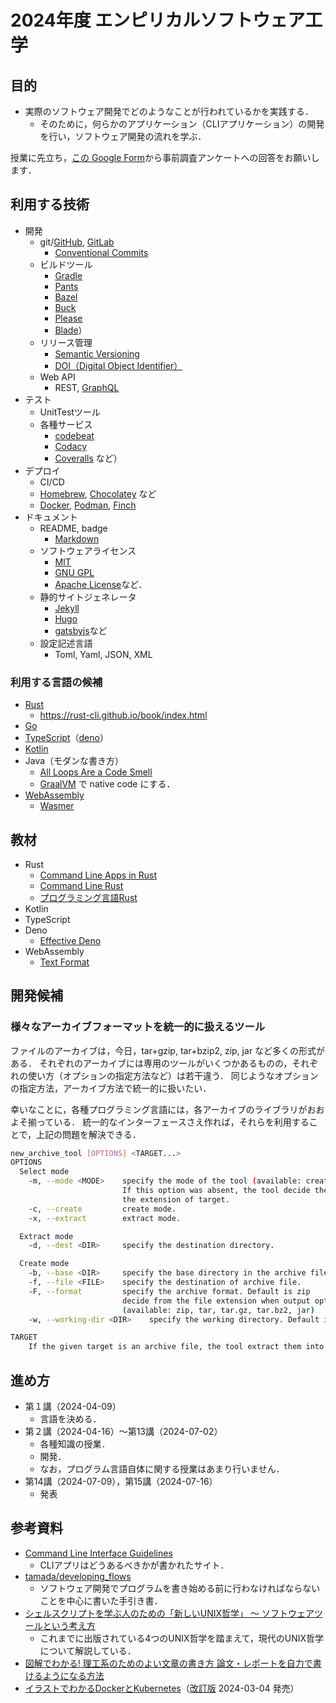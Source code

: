 # 2024年度 エンピリカルソフトウェア工学

## 目的

- 実際のソフトウェア開発でどのようなことが行われているかを実践する．
  - そのために，何らかのアプリケーション（CLIアプリケーション）の開発を行い，ソフトウェア開発の流れを学ぶ．

授業に先立ち，[この Google Form](https://forms.gle/PcngG5uLk7STVjmX8)から事前調査アンケートへの回答をお願いします．

## 利用する技術

- 開発
  - git/[GitHub](https://github.com/), [GitLab](https://gitlab.com/)
    - [Conventional Commits](https://www.conventionalcommits.org/ja/v1.0.0/)
  - ビルドツール
    - [Gradle](https://gradle.org/)
    - [Pants](https://www.pantsbuild.org/)
    - [Bazel](https://bazel.build/)
    - [Buck](https://buck.build/)
    - [Please](https://please.build/)
    - [Blade](https://github.com/chen3feng/blade-build)）
  - リリース管理
    - [Semantic Versioning](https://semver.org/lang/ja/)
    - [DOI（Digital Object Identifier）](https://www.doi.org)
  - Web API
    - REST, [GraphQL](https://graphql.org)
- テスト
  - UnitTestツール
  - 各種サービス
    - [codebeat](https://codebeat.co/)
    - [Codacy](https://www.codacy.com/)
    - [Coveralls](https://coveralls.io/) など）
- デプロイ
  - CI/CD
  - [Homebrew](https://brew.sh/index_ja), [Chocolatey](https://community.chocolatey.org/) など
  - [Docker](https://docker.com/), [Podman](https://podman.io/), [Finch](https://github.com/runfinch)
- ドキュメント
  - README, badge
    - [Markdown](https://daringfireball.net/projects/markdown/)
  - ソフトウェアライセンス
    - [MIT](https://opensource.org/license/mit)
    - [GNU GPL](https://www.gnu.org/licenses/gpl-3.0.html)
    - [Apache License](https://www.apache.org/licenses/)など．
  - 静的サイトジェネレータ
    - [Jekyll](http://jekyllrb-ja.github.io/)
    - [Hugo](https://gohugo.io/)
    - [gatsbyjs](https://www.gatsbyjs.com/)など
  - 設定記述言語
    - Toml, Yaml, JSON, XML
  
### 利用する言語の候補

- [Rust](https://www.rust-lang.org/ja)
  - https://rust-cli.github.io/book/index.html
- [Go](https://go.dev/)
- [TypeScript](https://www.typescriptlang.org/)（[deno](https://deno.land/)）
- [Kotlin](https://kotlinlang.org/)
- Java（モダンな書き方）
  - [All Loops Are a Code Smell](https://medium.com/swlh/all-loops-are-a-code-smell-6416ac4865d6)
  - [GraalVM](https://www.graalvm.org/) で native code にする．
- [WebAssembly](https://webassembly.org)
  - [Wasmer](https://wasmer.io)

## 教材

- Rust
  - [Command Line Apps in Rust](https://rust-cli.github.io/book/index.html#command-line-apps-in-rust)
  - [Command Line Rust](https://www.oreilly.com/library/view/command-line-rust/9781098109424/)
  - [プログラミング言語Rust](https://doc.rust-jp.rs/book-ja/)
- Kotlin
- TypeScript
- Deno
  - [Effective Deno](https://zenn.dev/uki00a/books/effective-deno)
- WebAssembly
  - [Text Format](https://webassembly.github.io/spec/core/text/index.html)

## 開発候補

### 様々なアーカイブフォーマットを統一的に扱えるツール

ファイルのアーカイブは，今日，tar+gzip, tar+bzip2, zip, jar など多くの形式がある．
それぞれのアーカイブには専用のツールがいくつかあるものの，それぞれの使い方（オプションの指定方法など）は若干違う．
同じようなオプションの指定方法，アーカイブ方法で統一的に扱いたい．

幸いなことに，各種プログラミング言語には，各アーカイブのライブラリがおおよそ揃っている．
統一的なインターフェースさえ作れば，それらを利用することで，上記の問題を解決できる．

```sh
new_archive_tool [OPTIONS] <TARGET...>
OPTIONS
  Select mode
    -m, --mode <MODE>    specify the mode of the tool (available: create, extract). 
                         If this option was absent, the tool decide the mode from 
                         the extension of target.
    -c, --create         create mode.
    -x, --extract        extract mode.

  Extract mode
    -d, --dest <DIR>     specify the destination directory.

  Create mode
    -b, --base <DIR>     specify the base directory in the archive file.
    -f, --file <FILE>    specify the destination of archive file.
    -F, --format         specify the archive format. Default is zip
                         decide from the file extension when output option is specified. 
                         (available: zip, tar, tar.gz, tar.bz2, jar)
    -w, --working-dir <DIR>    specify the working directory. Default is the current directory.

TARGET
    If the given target is an archive file, the tool extract them into the dest directory.
```

## 進め方

- 第１講（2024-04-09）
  - 言語を決める．
- 第２講（2024-04-16）〜第13講（2024-07-02）
  - 各種知識の授業．
  - 開発．
  - なお，プログラム言語自体に関する授業はあまり行いません．
- 第14講（2024-07-09），第15講（2024-07-16）
  - 発表

## 参考資料

- [Command Line Interface Guidelines](https://clig.dev)
  - CLIアプリはどうあるべきかが書かれたサイト．
- [tamada/developing_flows](https://github.com/tamada/developing_flows)
  - ソフトウェア開発でプログラムを書き始める前に行わなければならないことを中心に書いた手引き書．
- [シェルスクリプトを学ぶ人のための「新しいUNIX哲学」 〜 ソフトウェアツールという考え方](https://qiita.com/ko1nksm/items/c55d067b55bbd561df11)
  - これまでに出版されている4つのUNIX哲学を踏まえて，現代のUNIX哲学について解説している．
- [図解でわかる! 理工系のためのよい文章の書き方 論文・レポートを自力で書けるようになる方法](https://www.amazon.co.jp/dp/4798158895)
- [イラストでわかるDockerとKubernetes](https://www.amazon.co.jp/dp/4297118378/)（[改訂版](https://www.amazon.co.jp/dp/4297140551) 2024-03-04 発売）

